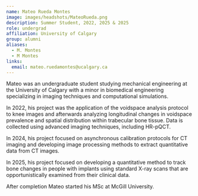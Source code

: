 ```yaml
---
name: Mateo Rueda Montes
image: images/headshots/MateoRueda.png
description: Summer Student, 2022, 2025 & 2025
role: undergrad
affiliation: University of Calgary
group: alumni
aliases:
  - M. Montes
  - M Montes
links:
  email: mateo.ruedamontes@ucalgary.ca
---
```


Mateo was an undergraduate student studying mechanical engineering at the University of Calgary 
with a minor in biomedical engineering specializing in imaging techniques and computational simulations.

In 2022, his project was the application of the voidspace analysis protocol to knee images and 
afterwards analyzing longitudinal changes in voidspace prevalence and spatial distribution 
within trabecular bone tissue. Data is collected using advanced imaging techniques, including HR-pQCT.

In 2024, his project focused on asynchronous calibration protocols for CT imaging and developing 
image processing methods to extract quantitative data from CT images.

In 2025, his project focused on developing a quantitative method to track bone changes in people
with implants using standard X-ray scans that are opportunistically examined from their clinical data.

After completion Mateo started his MSc at McGill University.